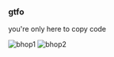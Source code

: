 ### gtfo
<p>
  you're only here to copy code
</p>

<!-- <img alt="xva" src="xva.gif"> </img> -->
<img alt="bhop1" src="bhop1.gif"> </img>
<img alt="bhop2" src="bhop2.gif"> </img>
<!-- <img alt="bhop3" src="bhop3.gif"> </img> -->
